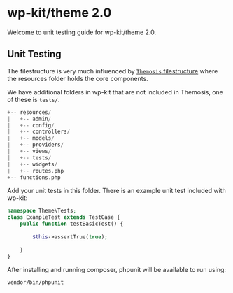 # wp-kit/theme 2.0

Welcome to unit testing guide for wp-kit/theme 2.0.

## Unit Testing

The filestructure is very much influenced by [`Themosis` filestructure](https://framework.themosis.com/docs/1.3/theme/#structure) where the resources folder holds the core components.

We have additional folders in wp-kit that are not included in Themosis, one of these is `tests/`.

```php
+-- resources/
|   +-- admin/
|   +-- config/
|   +-- controllers/
|   +-- models/
|   +-- providers/
|   +-- views/
|   +-- tests/
|   +-- widgets/
|   +-- routes.php
+-- functions.php
```

Add your unit tests in this folder. There is an example unit test included with wp-kit:

```php
namespace Theme\Tests;
class ExampleTest extends TestCase {
	public function testBasicTest() {
		
		$this->assertTrue(true);
		
	}
}
```

After installing and running composer, phpunit will be available to run using:

`vendor/bin/phpunit`
